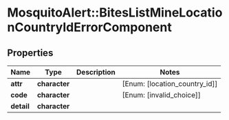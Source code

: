# MosquitoAlert::BitesListMineLocationCountryIdErrorComponent


## Properties
Name | Type | Description | Notes
------------ | ------------- | ------------- | -------------
**attr** | **character** |  | [Enum: [location_country_id]] 
**code** | **character** |  | [Enum: [invalid_choice]] 
**detail** | **character** |  | 


